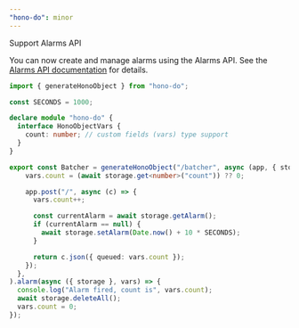 ```yaml
---
"hono-do": minor
---
```


Support Alarms API

You can now create and manage alarms using the Alarms API. See the [Alarms API documentation](https://developers.cloudflare.com/durable-objects/api/alarms-in-durable-objects/) for details.

```ts
import { generateHonoObject } from "hono-do";

const SECONDS = 1000;

declare module "hono-do" {
  interface HonoObjectVars {
    count: number; // custom fields (vars) type support
  }
}

export const Batcher = generateHonoObject("/batcher", async (app, { storage }, vars) => {
    vars.count = (await storage.get<number>("count")) ?? 0;

    app.post("/", async (c) => {
      vars.count++;

      const currentAlarm = await storage.getAlarm();
      if (currentAlarm == null) {
        await storage.setAlarm(Date.now() + 10 * SECONDS);
      }

      return c.json({ queued: vars.count });
    });
  },
).alarm(async ({ storage }, vars) => {
  console.log("Alarm fired, count is", vars.count);
  await storage.deleteAll();
  vars.count = 0;
});
```
